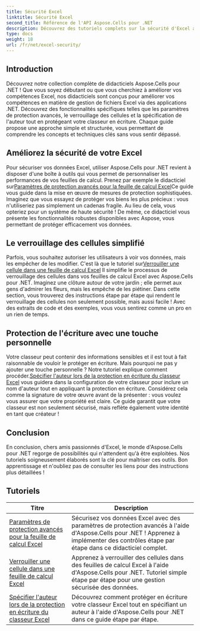 ```yaml
---
title: Sécurité Excel
linktitle: Sécurité Excel
second_title: Référence de l'API Aspose.Cells pour .NET
description: Découvrez des tutoriels complets sur la sécurité d'Excel avec Aspose.Cells pour .NET. Protégez vos fichiers Excel et contrôlez l'accès aux données sensibles.
type: docs
weight: 18
url: /fr/net/excel-security/
---
```

## Introduction

Découvrez notre collection complète de didacticiels Aspose.Cells pour .NET ! Que vous soyez débutant ou que vous cherchiez à améliorer vos compétences Excel, nos didacticiels sont conçus pour améliorer vos compétences en matière de gestion de fichiers Excel via des applications .NET. Découvrez des fonctionnalités spécifiques telles que les paramètres de protection avancés, le verrouillage des cellules et la spécification de l'auteur tout en protégeant votre classeur en écriture. Chaque guide propose une approche simple et structurée, vous permettant de comprendre les concepts et techniques clés sans vous sentir dépassé. 

## Améliorez la sécurité de votre Excel 

 Pour sécuriser vos données Excel, utiliser Aspose.Cells pour .NET revient à disposer d'une boîte à outils qui vous permet de personnaliser les performances de vos feuilles de calcul. Prenez par exemple le didacticiel sur[Paramètres de protection avancés pour la feuille de calcul Excel](./advanced-protection-settings-for-excel-worksheet/)Ce guide vous guide dans la mise en œuvre de mesures de protection sophistiquées. Imaginez que vous essayez de protéger vos biens les plus précieux : vous n'utiliseriez pas simplement un cadenas fragile. Au lieu de cela, vous opteriez pour un système de haute sécurité ! De même, ce didacticiel vous présente les fonctionnalités robustes disponibles avec Aspose, vous permettant de protéger efficacement vos données.

## Le verrouillage des cellules simplifié  

 Parfois, vous souhaitez autoriser les utilisateurs à voir vos données, mais les empêcher de les modifier. C'est là que le tutoriel sur[Verrouiller une cellule dans une feuille de calcul Excel](./lock-cell-in-excel-worksheet/) Il simplifie le processus de verrouillage des cellules dans vos feuilles de calcul Excel avec Aspose.Cells pour .NET. Imaginez une clôture autour de votre jardin ; elle permet aux gens d'admirer les fleurs, mais les empêche de les piétiner. Dans cette section, vous trouverez des instructions étape par étape qui rendent le verrouillage des cellules non seulement possible, mais aussi facile ! Avec des extraits de code et des exemples, vous vous sentirez comme un pro en un rien de temps.

## Protection de l'écriture avec une touche personnelle  

Votre classeur peut contenir des informations sensibles et il est tout à fait raisonnable de vouloir le protéger en écriture. Mais pourquoi ne pas y ajouter une touche personnelle ? Notre tutoriel explique comment procéder.[Spécifier l'auteur lors de la protection en écriture du classeur Excel](./specify-author-while-write-protecting-excel-workbook/) vous guidera dans la configuration de votre classeur pour inclure un nom d'auteur tout en appliquant la protection en écriture. Considérez cela comme la signature de votre œuvre avant de la présenter : vous voulez vous assurer que votre propriété est claire. Ce guide garantit que votre classeur est non seulement sécurisé, mais reflète également votre identité en tant que créateur !

## Conclusion 

En conclusion, chers amis passionnés d'Excel, le monde d'Aspose.Cells pour .NET regorge de possibilités qui n'attendent qu'à être exploitées. Nos tutoriels soigneusement élaborés sont la clé pour maîtriser ces outils. Bon apprentissage et n'oubliez pas de consulter les liens pour des instructions plus détaillées !


## Tutoriels 
| Titre | Description |
| --- | --- |
| [Paramètres de protection avancés pour la feuille de calcul Excel](./advanced-protection-settings-for-excel-worksheet/) | Sécurisez vos données Excel avec des paramètres de protection avancés à l'aide d'Aspose.Cells pour .NET ! Apprenez à implémenter des contrôles étape par étape dans ce didacticiel complet. |  
| [Verrouiller une cellule dans une feuille de calcul Excel](./lock-cell-in-excel-worksheet/) | Apprenez à verrouiller des cellules dans des feuilles de calcul Excel à l'aide d'Aspose.Cells pour .NET. Tutoriel simple étape par étape pour une gestion sécurisée des données. |  
| [Spécifier l'auteur lors de la protection en écriture du classeur Excel](./specify-author-while-write-protecting-excel-workbook/) | Découvrez comment protéger en écriture votre classeur Excel tout en spécifiant un auteur à l'aide d'Aspose.Cells pour .NET dans ce guide étape par étape. |  